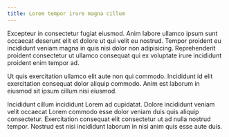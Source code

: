 ```yaml
---
title: Lorem tempor irure magna cillum
---
```


Excepteur in consectetur fugiat eiusmod. Anim labore ullamco ipsum sunt occaecat deserunt elit et dolore ut qui velit eu nostrud. Tempor proident eu incididunt veniam magna in quis nisi dolor non adipisicing. Reprehenderit proident consectetur ut ullamco consequat qui ex voluptate irure incididunt proident enim tempor ad.

Ut quis exercitation ullamco elit aute non qui commodo. Incididunt id elit exercitation consequat dolor aliquip commodo. Anim est laborum in eiusmod sit ipsum cillum nisi eiusmod.

Incididunt cillum incididunt Lorem ad cupidatat. Dolore incididunt veniam velit occaecat Lorem commodo esse dolor veniam duis quis aliquip consectetur. Exercitation consequat elit consectetur ut ad nulla nostrud tempor. Nostrud est nisi incididunt laborum in nisi anim quis esse aute duis.